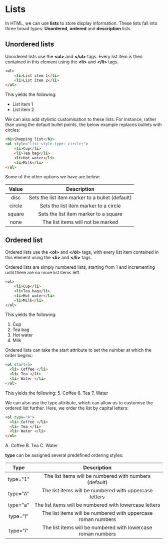 # Lists

In HTML, we can use **lists** to store display information. 
These lists fall into three broad types: **Unordered**, **ordered** and **description** lists.

## Unordered lists

Unordered lists use the **\<ul>** and **\</ul>** tags. 
Every list item is then contained in this element using the **\<li>** and **\</li>** tags.
```html
<ul>
    <li>List item 1</li>
    <li>List item 2</li>
</ul>
```

This yields the following:
- List item 1
- List item 2

We can also add stylistic customisation to these lists. 
For instance, rather than using the default bullet points, the below example replaces bullets with circles:
```html
<h1>Shopping list</h1>
<ul style="list-style-type: circle;">
    <li>Cup</li>
    <li>Tea bag</li>
    <li>Hot water</li>
    <li>Milk</li>
</ul>
```
Some of the other options we have are below:

| Value  |                    Description                    |
|:------:|:-------------------------------------------------:|
| disc   | Sets the list item marker to a bullet (default)   |
| circle |       Sets the list item marker to a circle       |
| square |       Sets the list item marker to a square       |
|  none  |         The list items will not be marked         |

## Ordered list

Ordered lists use the **\<ol>** and **\</ol>** tags, with every list item contained in this element using the **\<li>** and **\</li>** tags.

Ordered lists are simply numbered lists, starting from 1 and incrementing until there are no more list items left.
```html
<ol>
    <li>Cup</li>
    <li>Tea bag</li>
    <li>Hot water</li>
    <li>Milk</li>
</ol>
```

This yields the following:
1. Cup
2. Tea bag
3. Hot water
4. Milk

Ordered lists can take the start attribute to set the number at which the order begins:
```html
<ol start=5>
  <li> Coffee </li>
  <li> Tea </li>
  <li> Water </li>
</ol>
```

This yields the following:
5. Coffee
6. Tea
7. Water

We can also use the type attribute, which can allow us to customise the ordered list further. Here, we order the list by capital letters:
```html
<ol type="A">
  <li> Coffee </li>
  <li> Tea </li>
  <li> Water </li>
</ol>
```

A. Coffee
B. Tea
C. Water

**type** can be assigned several predefined ordering styles:

|   Type    |                         Description                          |
|:---------:|:------------------------------------------------------------:|
| type="1"  |   The list items will be numbered with numbers (default)     |
| type="A"  |    The list items will be numbered with uppercase letters    |
| type="a"  |    The list items will be numbered with lowercase letters    |
| type="I"  | The list items will be numbered with uppercase roman numbers |
| type="i"  | The list items will be numbered with lowercase roman numbers |









